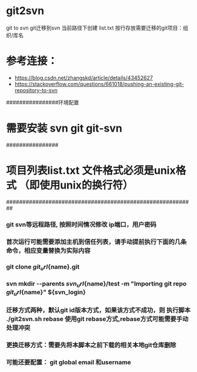 # git2svn
git to svn git迁移到svn
当前路径下创建 list.txt 按行存放需要迁移的git项目：组织/库名
# 参考连接：
* https://blog.csdn.net/zhangskd/article/details/43452627
* https://stackoverflow.com/questions/661018/pushing-an-existing-git-repository-to-svn

################环境配置
# 需要安装  svn  git  git-svn
################
# 项目列表list.txt 文件格式必须是unix格式 （即使用unix的换行符）
##########################################################
### git svn等远程路径, 按照时间情况修改 ip端口，用户密码
### 首次运行可能需要添加主机到信任列表，请手动提前执行下面的几条命令，相应变量替换为实际内容
### git clone ${git_url}${name}.git
### svn mkdir --parents ${svn_url}${name}/test -m "Importing git repo ${git_url}${name}" ${svn_login}
### 迁移方式两种，默认git id版本方式，如果该方式不成功，则 执行脚本 ./git2svn.sh rebase 使用git rebase方式,rebase方式可能需要手动处理冲突
### 更换迁移方式：需要先将本脚本之前下载的相关本地git仓库删除
### 可能还要配置： git global email 和username
